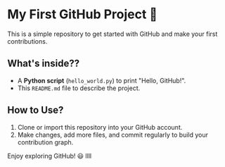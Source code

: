 # My First GitHub Project 🚀

This is a simple repository to get started with GitHub and make your first contributions.

## What's inside??
- A **Python script** (`hello_world.py`) to print "Hello, GitHub!".
- This `README.md` file to describe the project.

## How to Use?
1. Clone or import this repository into your GitHub account.
2. Make changes, add more files, and commit regularly to build your contribution graph.

Enjoy exploring GitHub! 😃
llll
